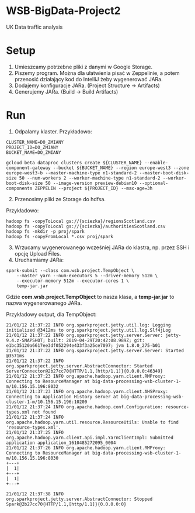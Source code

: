 # WSB-BigData-Project2
UK Data traffic analysis

# Setup

1. Umieszcamy potrzebne pliki z danymi w Google Storage.
2. Piszemy program. Można dla ułatwienia pisać w Zeppelinie, a potem przenosić działający kod do IntelliJ żeby wygenerować JARa.
3. Dodajemy konfiguracje JARa. (Project Structure -> Artifacts)
4. Generujemy JARa. (Build -> Build Artifacts)
# Run

1. Odpalamy klaster. Przykładowo:

```
CLUSTER_NAME=DO_ZMIANY
PROJECT_ID=DO_ZMIANY
BUCKET_NAME=DO_ZMIANY

gcloud beta dataproc clusters create ${CLUSTER_NAME} --enable-component-gateway --bucket ${BUCKET_NAME} --region europe-west3 --zone europe-west3-b --master-machine-type n1-standard-2 --master-boot-disk-size 50 --num-workers 2 --worker-machine-type n1-standard-2 --worker-boot-disk-size 50 --image-version preview-debian10 --optional-components ZEPPELIN --project ${PROJECT_ID} --max-age=3h
```

2. Przenosimy pliki ze Storage do hdfsa.

Przykładowo:
```
hadoop fs -copyToLocal gs://{sciezka}/regionsScotland.csv 
hadoop fs -copyToLocal gs://{sciezka}/authoritiesScotland.csv 
hadoop fs -mkdir -p proj/spark 
hadoop fs -copyFromLocal *.csv proj/spark
```

3. Wrzucamy wygenerowanego wcześniej JARa do klastra, np. przez SSH i opcję Upload Files.
4. Uruchamiamy JARa:

```
spark-submit --class com.wsb.project.TempObject \
    --master yarn --num-executors 5 --driver-memory 512m \
    --executor-memory 512m --executor-cores 1 \
    temp-jar.jar
```

Gdzie **com.wsb.project.TempObject** to nasza klasa, a **temp-jar.jar** to nazwa wygenerowanego JARa.

Przykładowy output, dla TempObject:

```
21/01/12 21:37:22 INFO org.sparkproject.jetty.util.log: Logging initialized @3412ms to org.sparkproject.jetty.util.log.Slf4jLog
21/01/12 21:37:22 INFO org.sparkproject.jetty.server.Server: jetty-9.4.z-SNAPSHOT; built: 2019-04-29T20:42:08.989Z; git: e1bc35120a6617ee3df052294e433f3a25ce7097; jvm 1.8.0_275-b01
21/01/12 21:37:22 INFO org.sparkproject.jetty.server.Server: Started @3571ms
21/01/12 21:37:22 INFO org.sparkproject.jetty.server.AbstractConnector: Started ServerConnector@2b27cc70{HTTP/1.1,[http/1.1]}{0.0.0.0:46349}
21/01/12 21:37:23 INFO org.apache.hadoop.yarn.client.RMProxy: Connecting to ResourceManager at big-data-processing-wsb-cluster-1-m/10.156.15.196:8032
21/01/12 21:37:23 INFO org.apache.hadoop.yarn.client.AHSProxy: Connecting to Application History server at big-data-processing-wsb-cluster-1-m/10.156.15.196:10200
21/01/12 21:37:24 INFO org.apache.hadoop.conf.Configuration: resource-types.xml not found
21/01/12 21:37:24 INFO org.apache.hadoop.yarn.util.resource.ResourceUtils: Unable to find 'resource-types.xml'.
21/01/12 21:37:25 INFO org.apache.hadoop.yarn.client.api.impl.YarnClientImpl: Submitted application application_1610485272095_0004
21/01/12 21:37:26 INFO org.apache.hadoop.yarn.client.RMProxy: Connecting to ResourceManager at big-data-processing-wsb-cluster-1-m/10.156.15.196:8030
+---+
|  1|
+---+
|  1|
+---+

21/01/12 21:37:38 INFO org.sparkproject.jetty.server.AbstractConnector: Stopped Spark@2b27cc70{HTTP/1.1,[http/1.1]}{0.0.0.0:0}
```

